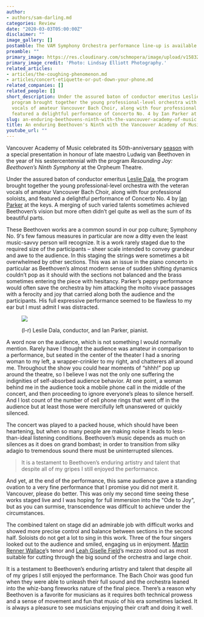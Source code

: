 ```yaml
---
author:
- authors/sam-darling.md
categories: Review
date: "2020-03-03T05:00:00Z"
disclaimer: ""
image_gallery: []
postamble: The VAM Symphony Orchestra performance line-up is available [on their website](https://vancouveracademyofmusic.com/events/vamso-orpheum-series/).
preamble: ""
primary_image: https://res.cloudinary.com/schmopera/image/upload/v1583202618/media/2020/03/sqVAMSO-LindsayElliottPhotography_xynrf2.jpg
primary_image_credit: 'Photo: Lindsay Elliott Photography.'
related_articles:
- articles/the-coughing-phenomenon.md
- articles/concert-etiquette-or-put-down-your-phone.md
related_companies: []
related_people: []
short_description: Under the assured baton of conductor emeritus Leslie Dala, the
  program brought together the young professional-level orchestra with the veteran
  vocals of amateur Vancouver Bach Choir, along with four professional soloists, and
  featured a delightful performance of Concerto No. 4 by Ian Parker at the keys
slug: an-enduring-beethovens-ninth-with-the-vancouver-academy-of-music
title: An enduring Beethoven's Ninth with the Vancouver Academy of Music
youtube_url: ""
---
```

Vancouver Academy of Music celebrated its 50th-anniversary [season](https://vancouveracademyofmusic.com/events/vamso-orpheum-series/) with a special presentation in honour of late maestro Ludwig van Beethoven in the year of his sestercentennial with the program _Resounding Joy: Beethoven’s Ninth Symphony_ at the Orpheum Theatre.

Under the assured baton of conductor emeritus [Leslie Dala](http://www.lesliedala.com/about/), the program brought together the young professional-level orchestra with the veteran vocals of amateur Vancouver Bach Choir, along with four professional soloists, and featured a delightful performance of Concerto No. 4 by [Ian Parker](http://www.ianparker.ca/) at the keys. A merging of such varied talents sometimes achieved Beethoven’s vision but more often didn’t gel quite as well as the sum of its beautiful parts.

These Beethoven works are a common sound in our pop culture; Symphony No. 9's few famous measures in particular are now a ditty even the least music-savvy person will recognize. It is a work rarely staged due to the required size of the participants – sheer scale intended to convey grandeur and awe to the audience. In this staging the strings were sometimes a bit overwhelmed by other sections. This was an issue in the piano concerto in particular as Beethoven’s almost modern sense of sudden shifting dynamics couldn’t pop as it should with the sections not balanced and the brass sometimes entering the piece with hesitancy. Parker’s peppy performance would often save the orchestra by him attacking the molto vivace passages with a ferocity and joy that carried along both the audience and the participants. His full expressive performance seemed to be flawless to my ear but I must admit I was distracted.

<figure data-type="image">

![](https://res.cloudinary.com/schmopera/image/upload/v1583258905/media/2020/03/VAMCollage-DalaParker_vdf2rg.jpg)

<figcaption>(l-r) Leslie Dala, conductor, and Ian Parker, pianist.</figcaption>

</figure>

A word now on the audience, which is not something I would normally mention. Rarely have I thought the audience was amateur in comparison to a performance, but seated in the center of the theater I had a snoring woman to my left, a wrapper-crinkler to my right, and chatterers all around me. Throughout the show you could hear moments of “shhh!” pop up around the theatre, so I believe I was not the only one suffering the indignities of self-absorbed audience behavior. At one point, a woman behind me in the audience took a mobile phone call in the middle of the concert, and then proceeding to ignore everyone’s pleas to silence herself. And I lost count of the number of cell phone rings that went off in the audience but at least those were mercifully left unanswered or quickly silenced.

The concert was played to a packed house, which should have been heartening, but when so many people are making noise it leads to less-than-ideal listening conditions. Beethoven’s music depends as much on silences as it does on grand bombast; in order to transition from silky adagio to tremendous sound there must be uninterrupted silences.

> It is a testament to Beethoven’s enduring artistry and talent that despite all of my gripes I still enjoyed the performance.

And yet, at the end of the performance, this same audience gave a standing ovation to a very fine performance that I promise you did not merit it. Vancouver, please do better. This was only my second time seeing these works staged live and I was hoping for full immersion into the "Ode to Joy", but as you can surmise, transcendence was difficult to achieve under the circumstances.

The combined talent on stage did an admirable job with difficult works and showed more precise control and balance between sections in the second half. Soloists do not get a lot to sing in this work. Three of the four singers looked out to the audience and smiled, engaging us in enjoyment. [Martin Renner Wallace](https://martinrw.ca/)’s tenor and [Leah Giselle Field](https://leahgisellefield.com/)’s mezzo stood out as most suitable for cutting through the big sound of the orchestra and large choir.

It is a testament to Beethoven’s enduring artistry and talent that despite all of my gripes I still enjoyed the performance. The Bach Choir was good fun when they were able to unleash their full sound and the orchestra leaned into the whiz-bang fireworks nature of the final piece. There’s a reason why Beethoven is a favorite for musicians as it requires both technical prowess and a sense of movement and fun that music of his era sometimes lacked. It is always a pleasure to see musicians enjoying their craft and doing it well.